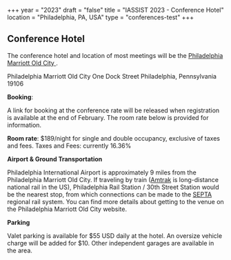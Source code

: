 +++
year = "2023"
draft = "false"
title = "IASSIST 2023 - Conference Hotel"
location = "Philadelphia, PA, USA"
type = "conferences-test"
+++

## Conference Hotel

The conference hotel and location of most meetings will be the [Philadelphia Marriott Old City <i class="fas fa-external-link-alt"></i>](https://www.marriott.com/en-us/hotels/phlmo-philadelphia-marriott-old-city/overview/).

Philadelphia Marriott Old City
One Dock Street 
Philadelphia, Pennsylvania 19106
<!--+1 215-238-6000-->

**Booking**:

A link for booking at the conference rate will be released when registration is available at the end of February.  The room rate below is provided for information.

**Room rate**: $189/night for single and double occupancy, exclusive of taxes and fees.
Taxes and Fees: currently 16.36%

<!--Book your online reservation here.

Cut-Off Date | Reservations must be made by midnight on Monday, May 1, 2023 in order to secure the group rate. We encourage reservations at your earliest convenience in order to ensure room availability as the block may sell out at any time.

Check-In / Out Time | 4:00 PM / 12:00 PM-->


**Airport & Ground Transportation**

Philadelphia International Airport is approximately 9 miles from the Philadelphia Marriott Old City. If traveling by train ([Amtrak](https://amtrak.com) is long-distance national rail in the US), Philadelphia Rail Station / 30th Street Station would be the nearest stop, from which connections can be made to the [SEPTA](https://septa.org) regional rail system. You can find more details about getting to the venue on the Philadelphia Marriott Old City website.

**Parking**

Valet parking is available for $55 USD daily at the hotel. An oversize vehicle charge will be added for $10.  Other independent garages are available in the area.





